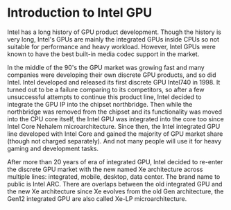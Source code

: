 # Introduction to Intel GPU

Intel has a long history of GPU product development. Though the history is very long, Intel's GPUs are mainly the integrated GPUs inside CPUs so not suitable for performance and heavy workload. However, Intel GPUs were known to have the best built-in media codec support in the market.

In the middle of the 90's the GPU market was growing fast and many companies were developing their own discrete GPU products, and so did Intel. Intel developed and released its first discrete GPU Intel740 in 1998. It turned out to be a failure comparing to its competitors, so after a few unsuccessful attempts to continue this product line, Intel decided to integrate the GPU IP into the chipset northbridge. Then while the northbridge was removed from the chipset and its functionality was moved into the CPU core itself, the Intel GPU was integrated into the core too since Intel Core Nehalem microarchitecture. Since then, the Intel integrated GPU line developed with Intel Core and gained the majority of GPU market share (though not charged separately). And not many people will use it for heavy gaming and development tasks.

After more than 20 years of era of integrated GPU, Intel decided to re-enter the discrete GPU market with the new named Xe architecture across multiple lines: integrated, mobile, desktop, data center. The brand name to public is Intel ARC. There are overlaps between the old integrated GPU and the new Xe architecture since Xe evolves from the old Gen architecture, the Gen12 integrated GPU are also called Xe-LP microarchitecture.